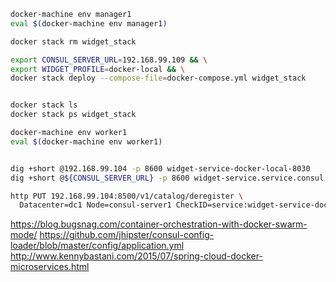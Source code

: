 ```bash
docker-machine env manager1
eval $(docker-machine env manager1)

docker stack rm widget_stack

export CONSUL_SERVER_URL=192.168.99.109 && \
export WIDGET_PROFILE=docker-local && \
docker stack deploy --compose-file=docker-compose.yml widget_stack


docker stack ls
docker stack ps widget_stack

docker-machine env worker1
eval $(docker-machine env worker1)


dig +short @192.168.99.104 -p 8600 widget-service-docker-local-8030
dig +short @${CONSUL_SERVER_URL} -p 8600 widget-service.service.consul

http PUT 192.168.99.104:8500/v1/catalog/deregister \
  Datacenter=dc1 Node=consul-server1 CheckID=service:widget-service-docker-local-8030
```


https://blog.bugsnag.com/container-orchestration-with-docker-swarm-mode/
https://github.com/jhipster/consul-config-loader/blob/master/config/application.yml
http://www.kennybastani.com/2015/07/spring-cloud-docker-microservices.html
